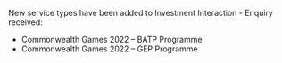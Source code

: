 New service types have been added to Investment Interaction - Enquiry received:
- Commonwealth Games 2022 – BATP Programme
- Commonwealth Games 2022 – GEP Programme
